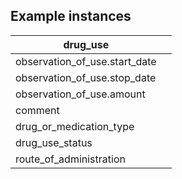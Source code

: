 ## Example instances

| drug_use     |                   |
|-----------------|-------------------|
| observation_of_use.start_date |   |
| observation_of_use.stop_date |    |
| observation_of_use.amount |   |
| comment |     |
| drug_or_medication_type |  |
| drug_use_status |   |
| route_of_administration |   |


